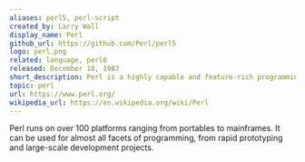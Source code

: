 ```yaml
---
aliases: perl5, perl-script
created_by: Larry Wall
display_name: Perl
github_url: https://github.com/Perl/perl5
logo: perl.png
related: language, perl6
released: December 18, 1987
short_description: Perl is a highly capable and feature-rich programming language.
topic: perl
url: https://www.perl.org/
wikipedia_url: https://en.wikipedia.org/wiki/Perl
---
```

Perl runs on over 100 platforms ranging from portables to mainframes. It can be used for almost all facets of programming, from rapid prototyping and large-scale development projects.
